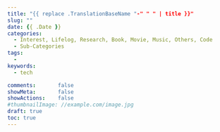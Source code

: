 ```yaml
---
title: "{{ replace .TranslationBaseName "-" " " | title }}"
slug: ""
date: {{ .Date }}
categories:
  - Interest, Lifelog, Research, Book, Movie, Music, Others, Code
  - Sub-Categories
tags:
  -
keywords:
  - tech

comments:       false
showMeta:       false
showActions:    false
#thumbnailImage: //example.com/image.jpg
draft: true
toc: true
---
```




<!--more-->

<!-- toc -->


